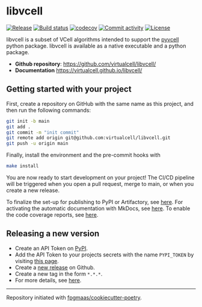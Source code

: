 # libvcell

[![Release](https://img.shields.io/github/v/release/virtualcell/libvcell)](https://img.shields.io/github/v/release/virtualcell/libvcell)
[![Build status](https://img.shields.io/github/actions/workflow/status/virtualcell/libvcell/main.yml?branch=main)](https://github.com/virtualcell/libvcell/actions/workflows/main.yml?query=branch%3Amain)
[![codecov](https://codecov.io/gh/virtualcell/libvcell/branch/main/graph/badge.svg)](https://codecov.io/gh/virtualcell/libvcell)
[![Commit activity](https://img.shields.io/github/commit-activity/m/virtualcell/libvcell)](https://img.shields.io/github/commit-activity/m/virtualcell/libvcell)
[![License](https://img.shields.io/github/license/virtualcell/libvcell)](https://img.shields.io/github/license/virtualcell/libvcell)

libvcell is a subset of VCell algorithms intended to support the [pyvcell](https://pypi.org/project/pyvcell/) python package.  libvcell is available as a native executable and a python package.

- **Github repository**: <https://github.com/virtualcell/libvcell/>
- **Documentation** <https://virtualcell.github.io/libvcell/>

## Getting started with your project

First, create a repository on GitHub with the same name as this project, and then run the following commands:

```bash
git init -b main
git add .
git commit -m "init commit"
git remote add origin git@github.com:virtualcell/libvcell.git
git push -u origin main
```

Finally, install the environment and the pre-commit hooks with

```bash
make install
```

You are now ready to start development on your project!
The CI/CD pipeline will be triggered when you open a pull request, merge to main, or when you create a new release.

To finalize the set-up for publishing to PyPI or Artifactory, see [here](https://fpgmaas.github.io/cookiecutter-poetry/features/publishing/#set-up-for-pypi).
For activating the automatic documentation with MkDocs, see [here](https://fpgmaas.github.io/cookiecutter-poetry/features/mkdocs/#enabling-the-documentation-on-github).
To enable the code coverage reports, see [here](https://fpgmaas.github.io/cookiecutter-poetry/features/codecov/).

## Releasing a new version

- Create an API Token on [PyPI](https://pypi.org/).
- Add the API Token to your projects secrets with the name `PYPI_TOKEN` by visiting [this page](https://github.com/virtualcell/libvcell/settings/secrets/actions/new).
- Create a [new release](https://github.com/virtualcell/libvcell/releases/new) on Github.
- Create a new tag in the form `*.*.*`.
- For more details, see [here](https://fpgmaas.github.io/cookiecutter-poetry/features/cicd/#how-to-trigger-a-release).

---

Repository initiated with [fpgmaas/cookiecutter-poetry](https://github.com/fpgmaas/cookiecutter-poetry).
